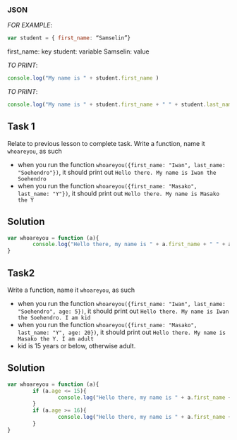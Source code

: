 ### JSON

_FOR EXAMPLE_: 
```javascript
var student = { first_name: “Samselin”}
```
first_name: key
student: variable
Samselin: value

_TO PRINT_:
```javascript
console.log("My name is " + student.first_name )
```
_TO PRINT_: 
```javascript
console.log("My name is " + student.first_name + " " + student.last_name);
```

## Task 1
Relate to previous lesson to complete task.
Write a function, name it `whoareyou`, as such 

* when you run the function `whoareyou({first_name: "Iwan", last_name: "Soehendro"})`, it should print out `Hello there. My name is Iwan the Soehendro`
* when you run the function `whoareyou({first_name: "Masako", last_name: "Y"})`, it should print out `Hello there. My name is Masako the Y`


## Solution

```javascript
var whoareyou = function (a){
        console.log("Hello there, my name is " + a.first_name + " " + a.last_name);
}
```

## Task2
Write a function, name it `whoareyou`, as such 

* when you run the function `whoareyou({first_name: "Iwan", last_name: "Soehendro", age: 5})`, it should print out `Hello there. My name is Iwan the Soehendro. I am kid`
* when you run the function `whoareyou({first_name: "Masako", last_name: "Y", age: 20})`, it should print out `Hello there. My name is Masako the Y. I am adult`
* kid is 15 years or below, otherwise adult.

## Solution
```javascript
var whoareyou = function (a){
        if (a.age <= 15){
                console.log("Hello there, my name is " + a.first_name + " " + a.last_name + " " + "I am kid.");
        }
        if (a.age >= 16){
                console.log("Hello there, my name is " + a.first_name + " " + a.last_name + " " + "I am adult.");
        }
}
```
